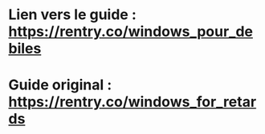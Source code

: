 # Lien vers le guide : https://rentry.co/windows_pour_debiles
# Guide original : https://rentry.co/windows_for_retards